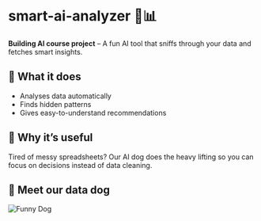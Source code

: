 # smart-ai-analyzer 🐶📊

**Building AI course project** – A fun AI tool that sniffs through your data and fetches smart insights.

## 🧠 What it does  
- Analyses data automatically  
- Finds hidden patterns  
- Gives easy-to-understand recommendations

## 🐾 Why it’s useful  
Tired of messy spreadsheets? Our AI dog does the heavy lifting so you can focus on decisions instead of data cleaning.

## 🐶 Meet our data dog  
![Funny Dog](https://upload.wikimedia.org/wikipedia/commons/2/26/YellowLabradorLooking_new.jpg)  
